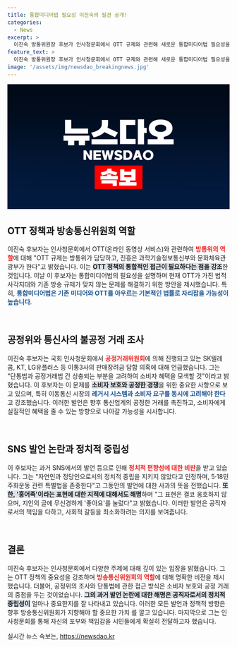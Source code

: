 ```yaml
---
title: 통합미디어법 필요성 이진숙의 필견 공개!
categories:
  - News
excerpt: >
  이진숙 방통위원장 후보가 인사청문회에서 OTT 규제와 관련해 새로운 통합미디어법 필요성을 강조했다. 그는 공정위의 단통법과 공정거래법 상충 문제에 대해 해결 방안을 모색하며 과거 SNS 논란에 사과하기도 했다.
feature_text: >
  이진숙 방통위원장 후보가 인사청문회에서 OTT 규제와 관련해 새로운 통합미디어법 필요성을 강조했다. 그는 공정위의 단통법과 공정거래법 상충 문제에 대해 해결 방안을 모색하며 과거 SNS 논란에 사과하기도 했다.
image: '/assets/img/newsdao_breakingnews.jpg'
---
```


<p><img src="/assets/img/newsdao_breakingnews.jpg" alt="ranknews 속보" /></p>

<h2 data-ke-size="size26">OTT 정책과 방송통신위원회 역할</h2>

<p data-ke-size="size16">이진숙 후보자는 인사청문회에서 OTT(온라인 동영상 서비스)와 관련하여 <b><span style="color: #ee2323;">방통위의 역할</span></b>에 대해 "OTT 규제는 방통위가 담당하고, 진흥은 과학기술정보통신부와 문화체육관광부가 한다"고 밝혔습니다. 이는 <b><span style="background-color: #21538527;">OTT 정책의 통합적인 접근이 필요하다는 점을 강조</span></b>한 것입니다. 이날 이 후보자는 통합미디어법의 필요성을 설명하며 현재 OTT가 가진 법적 사각지대와 기존 방송 규제가 맞지 않는 문제를 해결하기 위한 방안을 제시했습니다. 특히, <b><span style="color: #1a5490;">통합미디어법은 기존 미디어와 OTT를 아우르는 기본적인 법률로 자리잡을 가능성이 높습니다</span></b>.</p>

<p data-ke-size="size16">&nbsp;</p>

<h2 data-ke-size="size26">공정위와 통신사의 불공정 거래 조사</h2>

<p data-ke-size="size16">이진숙 후보자는 국회 인사청문회에서 <b><span style="color: #ee2323;">공정거래위원회</span></b>에 의해 진행되고 있는 SK텔레콤, KT, LG유플러스 등 이통3사의 판매장려금 담합 의혹에 대해 언급했습니다. 그는 "단통법과 공정거래법 간 상충되는 부분을 고려하여 소비자 혜택을 모색할 것"이라고 밝혔습니다. 이 후보자는 이 문제를 <b><span style="background-color: #21538527;">소비자 보호와 공정한 경쟁</span></b>을 위한 중요한 사항으로 보고 있으며, 특히 이동통신 시장의 <b><span style="color: #1a5490;">레거시 시스템과 소비자 요구를 동시에 고려해야 한다</span></b>고 강조했습니다. 이러한 발언은 향후 통신업계의 공정한 거래를 촉진하고, 소비자에게 실질적인 혜택을 줄 수 있는 방향으로 나아갈 가능성을 시사합니다.</p>

<p data-ke-size="size16">&nbsp;</p>

<h2 data-ke-size="size26">SNS 발언 논란과 정치적 중립성</h2>

<p data-ke-size="size16">이 후보자는 과거 SNS에서의 발언 등으로 인해 <b><span style="color: #ee2323;">정치적 편향성에 대한 비판</span></b>을 받고 있습니다. 그는 "자연인과 정당인으로서의 정치적 중립을 지키지 않았다고 인정하며, 5·18민주화운동 관련 특별법을 존중한다"고 그동안의 발언에 대한 사과의 뜻을 전했습니다. <b><span style="background-color: #21538527;">또한, '홍어족'이라는 표현에 대한 지적에 대해서도 해명</span></b>하며 "그 표현은 결코 옹호하지 않으며, 지인의 글에 무신경하게 '좋아요'를 눌렀다"고 밝혔습니다. 이러한 발언은 공직자로서의 책임을 다하고, 사회적 갈등을 최소화하려는 의지를 보여줍니다.</p>

<p data-ke-size="size16">&nbsp;</p>

<h2 data-ke-size="size26">결론</h2>

<p data-ke-size="size16">이진숙 후보자는 인사청문회에서 다양한 주제에 대해 깊이 있는 입장을 밝혔습니다. 그는 OTT 정책의 중요성을 강조하며 <b><span style="color: #ee2323;">방송통신위원회의 역할</span></b>에 대해 명확한 비전을 제시했습니다. 더불어, 공정위의 조사와 단통법에 관한 접근 방식은 소비자 보호와 공정 거래의 중점을 두는 것이었습니다. <b><span style="background-color: #21538527;">그의 과거 발언 논란에 대한 해명은 공직자로서의 정치적 중립성이</span></b> 얼마나 중요한지를 잘 나타내고 있습니다. 이러한 모든 발언과 정책적 방향은 향후 방송통신위원회가 지향해야 할 중요한 가치 를 깔고 있습니다. 마지막으로 그는 인사청문회를 통해 자신의 포부와 책임감을 시민들에게 확실히 전달하고자 했습니다.</p>
실시간 뉴스 속보는, <a href="https://newsdao.kr" rel="dofollow">https://newsdao.kr</a>


